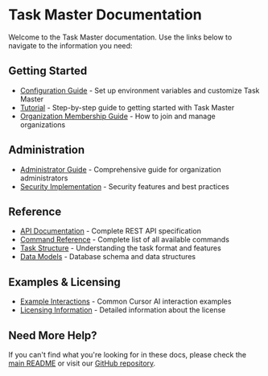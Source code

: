 # Task Master Documentation

Welcome to the Task Master documentation. Use the links below to navigate to the information you need:

## Getting Started

- [Configuration Guide](configuration.md) - Set up environment variables and customize Task Master
- [Tutorial](tutorial.md) - Step-by-step guide to getting started with Task Master
- [Organization Membership Guide](organization-membership-guide.md) - How to join and manage organizations

## Administration

- [Administrator Guide](admin-guide.md) - Comprehensive guide for organization administrators
- [Security Implementation](security-implementation.md) - Security features and best practices

## Reference

- [API Documentation](openapi.yaml) - Complete REST API specification
- [Command Reference](command-reference.md) - Complete list of all available commands
- [Task Structure](task-structure.md) - Understanding the task format and features
- [Data Models](models.md) - Database schema and data structures

## Examples & Licensing

- [Example Interactions](examples.md) - Common Cursor AI interaction examples
- [Licensing Information](licensing.md) - Detailed information about the license

## Need More Help?

If you can't find what you're looking for in these docs, please check the [main README](../README.md) or visit our [GitHub repository](https://github.com/eyaltoledano/claude-task-master).
